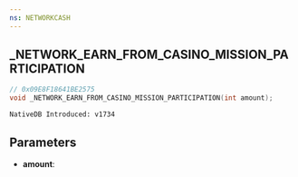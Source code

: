 ```yaml
---
ns: NETWORKCASH
---
```

## _NETWORK_EARN_FROM_CASINO_MISSION_PARTICIPATION

```c
// 0x09E8F18641BE2575
void _NETWORK_EARN_FROM_CASINO_MISSION_PARTICIPATION(int amount);
```

```
NativeDB Introduced: v1734
```

## Parameters
* **amount**:
